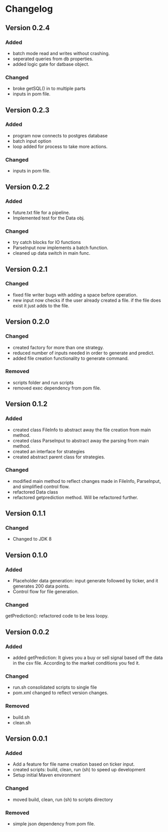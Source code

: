# Changelog

## Version 0.2.4

### Added

- batch mode read and writes without crashing.
- seperated queries from db properties.
- added logic gate for datbase object. 

### Changed

- broke getSQL() in to multiple parts
- inputs in pom file.

## Version 0.2.3

### Added

- program now connects to postgres database
- batch input option
- loop added for process to take more actions.

### Changed

- inputs in pom file.

## Version 0.2.2

### Added

- future.txt file for a pipeline.
- Implemented test for the Data obj.

### Changed

- try catch blocks for IO functions 
- ParseInput now implements a batch function.
- cleaned up data switch in main func.

## Version 0.2.1

### Changed
- fixed file writer bugs with adding a space before operation. 
- new input now checks if the user already created a file. if the file does exist it just adds to the file.

## Version 0.2.0

### Changed
- created factory for more than one strategy.
- reduced number of inputs needed in order to generate and predict.
- added file creation functionality to generate command.

### Removed
- scripts folder and run scripts
- removed exec dependency from pom file.

## Version 0.1.2

### Added
- created class FileInfo to abstract away the file creation from main method.
- created class ParseInput to abstract away the parsing from main method.
- created an interface for strategies 
- created abstract parent class for strategies.

### Changed
- modified main method to reflect changes made in FileInfo, ParseInput, and simplified control flow.
- refactored Data class 
- refactored getprediction method. Will be refactored further.

## Version 0.1.1

### Changed

- Changed to JDK 8

## Version 0.1.0

### Added

- Placeholder data generation: input generate followed by ticker, and it generates 200 data points.
- Control flow for file generation.

### Changed

getPrediction(): refactored code to be less loopy.

## Version 0.0.2

### Added

- added getPrediction: It gives you a buy or sell signal based off the data in the csv file. According to the market conditions you fed it.

### Changed

- run.sh consolidated scripts to single file
- pom.xml changed to reflect version changes.

### Removed

- build.sh
- clean.sh

## Version 0.0.1

### Added

- Add a feature for file name creation based on ticker input.
- created scripts: build, clean, run (sh) to speed up development
- Setup initial Maven environment

### Changed

- moved build, clean, run (sh) to scripts directory

### Removed

- simple json dependency from pom file.
